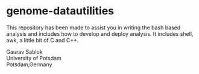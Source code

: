 # genome-datautilities
This repository has been made to assist you in writing the bash based analysis and includes how to develop and deploy analysis. It includes shell, awk, a little bit of C and C++. 

Gaurav Sablok \
University of Potsdam \
Potsdam,Germany 

